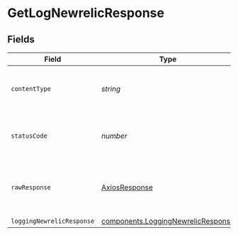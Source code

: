 # GetLogNewrelicResponse


## Fields

| Field                                                                                           | Type                                                                                            | Required                                                                                        | Description                                                                                     |
| ----------------------------------------------------------------------------------------------- | ----------------------------------------------------------------------------------------------- | ----------------------------------------------------------------------------------------------- | ----------------------------------------------------------------------------------------------- |
| `contentType`                                                                                   | *string*                                                                                        | :heavy_check_mark:                                                                              | HTTP response content type for this operation                                                   |
| `statusCode`                                                                                    | *number*                                                                                        | :heavy_check_mark:                                                                              | HTTP response status code for this operation                                                    |
| `rawResponse`                                                                                   | [AxiosResponse](https://axios-http.com/docs/res_schema)                                         | :heavy_minus_sign:                                                                              | Raw HTTP response; suitable for custom response parsing                                         |
| `loggingNewrelicResponse`                                                                       | [components.LoggingNewrelicResponse](../../../sdk/models/components/loggingnewrelicresponse.md) | :heavy_minus_sign:                                                                              | OK                                                                                              |